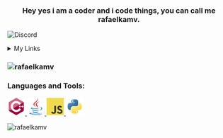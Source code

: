 
<h3 align="center">Hey yes i am a coder and i code things, you can call me rafaelkamv.</h3>

![Discord](https://discord.c99.nl/widget/theme-3/239970300853354498.png)

<details>
  <summary>My Links</summary>
 <p align="left">
        <a href="https://www.patreon.com/rafaelkamv" target="blank"><img align="center"
                src="https://raw.githubusercontent.com/rahuldkjain/github-profile-readme-generator/master/src/images/icons/Social/facebook.svg"
                alt="rafaelkamv" height="30" width="40" /></a>
        <a href="https://www.instagram.com/just_monang36/" target="blank"><img align="center"
                src="https://raw.githubusercontent.com/rahuldkjain/github-profile-readme-generator/master/src/images/icons/Social/instagram.svg"
                alt="just monang36" height="30" width="40" /></a>
        <a href="https://discord.com" target="blank"><img align="center"
                src="https://raw.githubusercontent.com/rahuldkjain/github-profile-readme-generator/master/src/images/icons/Social/discord.svg"
                alt="Rafaelkamv#0193" height="30" width="40" /></a>
    </p>
</details>

<h3 align="center"Other Info</h3>

<p align="left"> <img src="https://komarev.com/ghpvc/?username=rafaelkamv&label=Profile%20views&color=0e75b6&style=flat" alt="rafaelkamv" /> </p>


<h3 align="left">Languages and Tools:</h3>
<p align="left"> <a href="https://www.w3schools.com/cpp/" target="_blank" rel="noreferrer"> <img src="https://raw.githubusercontent.com/devicons/devicon/master/icons/cplusplus/cplusplus-original.svg" alt="cplusplus" width="40" height="40"/> </a> <a href="https://www.java.com" target="_blank" rel="noreferrer"> <img src="https://raw.githubusercontent.com/devicons/devicon/master/icons/java/java-original.svg" alt="java" width="40" height="40"/> </a> <a href="https://developer.mozilla.org/en-US/docs/Web/JavaScript" target="_blank" rel="noreferrer"> <img src="https://raw.githubusercontent.com/devicons/devicon/master/icons/javascript/javascript-original.svg" alt="javascript" width="40" height="40"/> </a> <a href="https://www.python.org" target="_blank" rel="noreferrer"> <img src="https://raw.githubusercontent.com/devicons/devicon/master/icons/python/python-original.svg" alt="python" width="40" height="40"/> </a> </p>

<p><img align="center" src="https://github-readme-stats.vercel.app/api/top-langs?username=rafaelkamv&show_icons=true&locale=en&layout=compact" alt="rafaelkamv" /></p>
